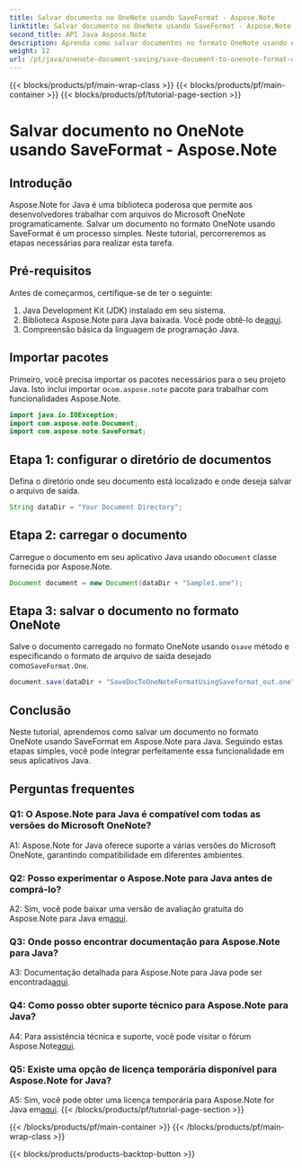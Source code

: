 ```yaml
---
title: Salvar documento no OneNote usando SaveFormat - Aspose.Note
linktitle: Salvar documento no OneNote usando SaveFormat - Aspose.Note
second_title: API Java Aspose.Note
description: Aprenda como salvar documentos no formato OneNote usando Aspose.Note para Java. Siga este tutorial passo a passo para integração perfeita com seus aplicativos Java.
weight: 12
url: /pt/java/onenote-document-saving/save-document-to-onenote-format-using-saveformat/
---
```


{{< blocks/products/pf/main-wrap-class >}}
{{< blocks/products/pf/main-container >}}
{{< blocks/products/pf/tutorial-page-section >}}

# Salvar documento no OneNote usando SaveFormat - Aspose.Note

## Introdução

Aspose.Note for Java é uma biblioteca poderosa que permite aos desenvolvedores trabalhar com arquivos do Microsoft OneNote programaticamente. Salvar um documento no formato OneNote usando SaveFormat é um processo simples. Neste tutorial, percorreremos as etapas necessárias para realizar esta tarefa.

## Pré-requisitos

Antes de começarmos, certifique-se de ter o seguinte:

1. Java Development Kit (JDK) instalado em seu sistema.
2.  Biblioteca Aspose.Note para Java baixada. Você pode obtê-lo de[aqui](https://releases.aspose.com/note/java/).
3. Compreensão básica da linguagem de programação Java.

## Importar pacotes

 Primeiro, você precisa importar os pacotes necessários para o seu projeto Java. Isto inclui importar o`com.aspose.note` pacote para trabalhar com funcionalidades Aspose.Note.

```java
import java.io.IOException;
import com.aspose.note.Document;
import com.aspose.note.SaveFormat;
```

## Etapa 1: configurar o diretório de documentos

Defina o diretório onde seu documento está localizado e onde deseja salvar o arquivo de saída.

```java
String dataDir = "Your Document Directory";
```

## Etapa 2: carregar o documento

 Carregue o documento em seu aplicativo Java usando o`Document` classe fornecida por Aspose.Note.

```java
Document document = new Document(dataDir + "Sample1.one");
```

## Etapa 3: salvar o documento no formato OneNote

Salve o documento carregado no formato OneNote usando o`save` método e especificando o formato de arquivo de saída desejado como`SaveFormat.One`.

```java
document.save(dataDir + "SaveDocToOneNoteFormatUsingSaveformat_out.one", SaveFormat.One);
```

## Conclusão

Neste tutorial, aprendemos como salvar um documento no formato OneNote usando SaveFormat em Aspose.Note para Java. Seguindo estas etapas simples, você pode integrar perfeitamente essa funcionalidade em seus aplicativos Java.

## Perguntas frequentes

### Q1: O Aspose.Note para Java é compatível com todas as versões do Microsoft OneNote?

A1: Aspose.Note for Java oferece suporte a várias versões do Microsoft OneNote, garantindo compatibilidade em diferentes ambientes.

### Q2: Posso experimentar o Aspose.Note para Java antes de comprá-lo?

 A2: Sim, você pode baixar uma versão de avaliação gratuita do Aspose.Note para Java em[aqui](https://releases.aspose.com/).

### Q3: Onde posso encontrar documentação para Aspose.Note para Java?

 A3: Documentação detalhada para Aspose.Note para Java pode ser encontrada[aqui](https://reference.aspose.com/note/java/).

### Q4: Como posso obter suporte técnico para Aspose.Note para Java?

 A4: Para assistência técnica e suporte, você pode visitar o fórum Aspose.Note[aqui](https://forum.aspose.com/c/note/28).

### Q5: Existe uma opção de licença temporária disponível para Aspose.Note for Java?

 A5: Sim, você pode obter uma licença temporária para Aspose.Note for Java em[aqui](https://purchase.aspose.com/temporary-license/).
{{< /blocks/products/pf/tutorial-page-section >}}

{{< /blocks/products/pf/main-container >}}
{{< /blocks/products/pf/main-wrap-class >}}

{{< blocks/products/products-backtop-button >}}
